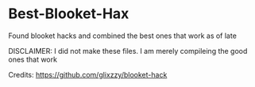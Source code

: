 # Best-Blooket-Hax
Found blooket hacks and combined the best ones that work as of late

DISCLAIMER:
I did not make these files. I am merely compileing the good ones that work

Credits:
https://github.com/glixzzy/blooket-hack
